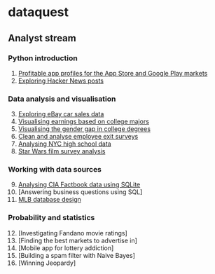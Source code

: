 # dataquest

## Analyst stream

### Python introduction
1. [Profitable app profiles for the App Store and Google Play markets](https://github.com/sgp941/dq/blob/master/analyst/python_intro_1/Basics.ipynb)
2. [Exploring Hacker News posts](https://github.com/sgp941/dq/blob/master/analyst/python_intro_2/Basics.ipynb)

### Data analysis and visualisation
3. [Exploring eBay car sales data](https://github.com/sgp941/dq/blob/master/analyst/pandas_fund/Basics.ipynb)
4. [Visualising earnings based on college majors](https://github.com/sgp941/dq/blob/master/analyst/data_vis_1/Basics.ipynb)
5. [Visualising the gender gap in college degrees](https://github.com/sgp941/dq/blob/master/analyst/data_vis_2/Basics.ipynb)
6. [Clean and analyse employee exit surveys](https://github.com/sgp941/dq/blob/master/analyst/data_clean_1/Basics.ipynb)
7. [Analysing NYC high school data](https://github.com/sgp941/dq/blob/master/analyst/data_clean_2/Schools.ipynb)
8. [Star Wars film survey analysis](https://github.com/sgp941/dq/blob/master/analyst/data_clean_3/Basics.ipynb)

### Working with data sources
9. [Analysing CIA Factbook data using SQLite](https://github.com/sgp941/dq/blob/master/analyst/sql_1/Basics.ipynb)
10. [Answering business questions using SQL]
11. [MLB database design](https://github.com/sgp941/dq/blob/master/analyst/sql_3/Basics.ipynb)

### Probability and statistics
12. [Investigating Fandano movie ratings]
13. [Finding the best markets to advertise in]
14. [Mobile app for lottery addiction]
15. [Building a spam filter with Naive Bayes]
16. [Winning Jeopardy]
